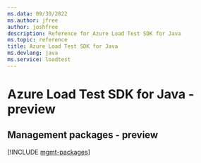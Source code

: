 ```yaml
---
ms.data: 09/30/2022
ms.author: jfree
author: joshfree
description: Reference for Azure Load Test SDK for Java
ms.topic: reference
title: Azure Load Test SDK for Java
ms.devlang: java
ms.service: loadtest
---
```

# Azure Load Test SDK for Java - preview

## Management packages - preview
[!INCLUDE [mgmt-packages](load-test-mgmt-index.md)]